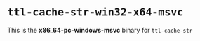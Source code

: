 # `ttl-cache-str-win32-x64-msvc`

This is the **x86_64-pc-windows-msvc** binary for `ttl-cache-str`
